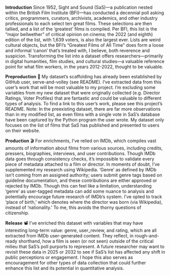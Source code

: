 **Introduction**
Since 1952, Sight and Sound (SaS)—a publication nested within the British Film Institute (BFI)—has conducted a decennial poll asking critics, programmers, curators, archivists, academics, and other industry professionals to each select ten great films. These selections are then tallied, and a list of the ‘greatest’ films is compiled. Per BFI, this list is the “major bellwether” of critical opinion on cinema; the 2022 (and eighth) edition of the list, with 1,639 voters, is also the largest ever. 
Lists are weird cultural objects, but the BFI’s “Greatest Films of All Time” does form a loose and informal ‘canon’ that’s treated with, I believe, both reverence and suspicion. Transforming the list into a dataset offers researchers—primarily in digital humanities, film studies, and cultural studies—a valuable reference point for what film workers, in the years 2012-2022, thought to be valuable. 

**Preproduction** 📝
My dataset’s scaffolding has already been established by GitHub user, serve-and-volley (see README). I’ve extracted data from this user’s work that will be most valuable to my project. I’m excluding some variables from my new dataset that were originally collected (e.g. Director Ratings, Voter Profiles) that are fantastic and could be valuable to different types of analysis. To find a link to this user’s work, please see this project’s README.
Note: In the preexisting dataset, there are far more observations than in my modified list, as even films with a single vote in SaS’s database have been captured by the Python program the user wrote. My dataset only focuses on the list of films that SaS has published and presented to users on their website. 

**Production** 🎬
For enrichments, I’ve relied on IMDb, which compiles vast amounts of information about films from various sources, including credits, pressers, biographies, interviews, and user contributions. Though IMDb data goes through consistency checks, it’s impossible to validate every piece of metadata attached to a film or director. In moments of doubt, I’ve supplemented my research using Wikipedia. 
‘Genre’ as defined by IMDb isn’t coming from an assigned authority; users submit genre tags based on guideline documentation, and these contributions are either approved or rejected by IMDb. Though this can feel like a limitation, understanding ‘genre’ as user-tagged metadata can add some nuance to analysis and potentially encourage future research of IMDb’s system. 
I’ve opted to track ‘place of birth,’ which denotes where the director was born (via Wikipedia), instead of ‘nationality.’ To me, this avoids the thorny questions of citizenship.

**Release** 📽️
I’ve enriched this dataset with variables that may have interesting long-term value: genre, user_review, and rating, which are all extracted from IMDb user-generated content. They reflect, in rough-and-ready shorthand, how a film is seen (or not seen) outside of the critical milieu that SaS’s poll purports to represent. A future researcher may want to revisit these data in 2025 or 2032 to see if SaS’s list has affected any shift in public perceptions or engagement. I hope this also serves as encouragement for other types of data collection that could further enhance this list and its potential in quantitative analysis. 














 
 
  